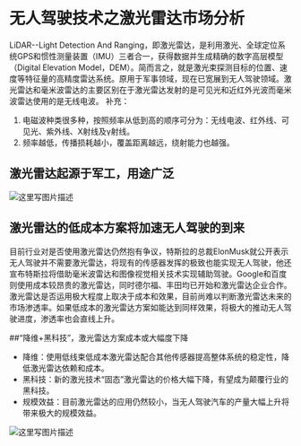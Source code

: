 # 无人驾驶技术之激光雷达市场分析

LiDAR--Light Detection And Ranging，即激光雷达，是利用激光、全球定位系统GPS和惯性测量装置（IMU）三者合一，获得数据并生成精确的数字高层模型（Digital Elevation Model，DEM）。简而言之，就是激光束探测目标的位置、速度等特征量的高精度雷达系统。原用于军事领域，现在已宽展到无人驾驶领域。激光雷达和毫米波雷达的主要区别在于激光雷达发射的是可见光和近红外光波而毫米波雷达使用的是无线电波。
补充：
1. 电磁波种类很多种，按照频率从低到高的顺序可分为：无线电波、红外线、可见光、紫外线、X射线及γ射线。
2. 频率越低，传播损耗越小，覆盖距离越远，绕射能力也越强。


## 激光雷达起源于军工，用途广泛

![这里写图片描述](http://img.blog.csdn.net/20161004163422474)

## 激光雷达的低成本方案将加速无人驾驶的到来

目前行业对是否使用激光雷达仍然抱有争议，特斯拉的总裁ElonMusk就公开表示无人驾驶并不需要激光雷达，将现有的传感器发挥的极致也能实现无人驾驶，他还宣布特斯拉将借助毫米波雷达和图像视觉相关技术实现辅助驾驶。Google和百度则使用成本较昂贵的激光雷达，同时德尔福、丰田均已开始和激光雷达企业合作。激光雷达是否运用极大程度上取决于成本和效果，目前尚难以判断激光雷达未来的市场渗透率。如果低成本的激光雷达方案如能达到同样效果，将极大的推动无人驾驶进度，渗透率也会直线上升。

##“降维+黑科技”，激光雷达方案成本或大幅度下降

- 降维：使用低线束低成本激光雷达配合其他传感器提高整体系统的稳定性，降低激光雷达依赖和成本。
- 黑科技：新的激光技术“固态”激光雷达的价格大幅下降，有望成为颠覆行业的黑科技。
- 规模效益：目前激光雷达的应用仍然较小，当无人驾驶汽车的产量大幅上升将带来极大的规模效益。

![这里写图片描述](http://img.blog.csdn.net/20161004164948044)

